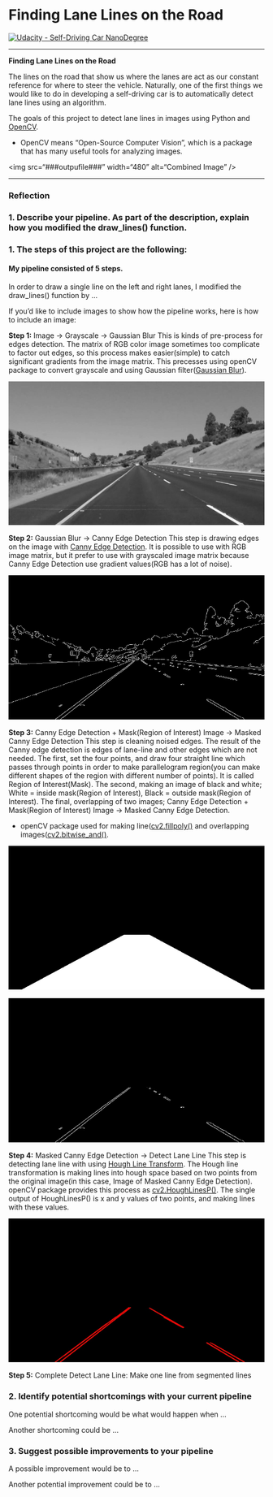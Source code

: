 # **Finding Lane Lines on the Road**

[![Udacity - Self-Driving Car NanoDegree](https://s3.amazonaws.com/udacity-sdc/github/shield-carnd.svg)](http://www.udacity.com/drive)

---

**Finding Lane Lines on the Road**

The lines on the road that show us where the lanes are act as our constant reference for where to steer the vehicle.  Naturally, one of the first things we would like to do in developing a self-driving car is to automatically detect lane lines using an algorithm.

The goals of this project to detect lane lines in images using Python and [OpenCV](https://opencv.org/).  
* OpenCV means “Open-Source Computer Vision”, which is a package that has many useful tools for analyzing images.

<img src=“###outpufile###” width=“480” alt=“Combined Image” />

---

### Reflection

### 1. Describe your pipeline. As part of the description, explain how you modified the draw_lines() function.
### 1. The steps of this project are the following:

#### My pipeline consisted of 5 steps. 

In order to draw a single line on the left and right lanes, I modified the draw_lines() function by ...

If you’d like to include images to show how the pipeline works, here is how to include an image: 

**Step 1:** Image -> Grayscale -> Gaussian Blur
This is kinds of pre-process for edges detection. The matrix of RGB color image sometimes too complicate to factor out edges, so this process makes easier(simple) to catch significant gradients from the image matrix. This precesses using openCV package to convert grayscale and using Gaussian filter([Gaussian Blur](http://opencv-python-tutroals.readthedocs.io/en/latest/py_tutorials/py_imgproc/py_filtering/py_filtering.html)).

![alt text](https://github.com/yunsupj/SDC_Project/blob/master/Computer_Vision/Lane_Line_Detection/test_images/output_gray.jpg?raw=true "Result: Grayscale")

**Step 2:** Gaussian Blur -> Canny Edge Detection
This step is drawing edges on the image with [Canny Edge Detection](http://opencv-python-tutroals.readthedocs.io/en/latest/py_tutorials/py_imgproc/py_canny/py_canny.html). It is possible to use with RGB image matrix, but it prefer to use with grayscaled image matrix because Canny Edge Detection use gradient values(RGB has a lot of noise).

![alt text](https://github.com/yunsupj/SDC_Project/blob/master/Computer_Vision/Lane_Line_Detection/test_images/output_edges.jpg?raw=true "Result: Canny Edge Detection")

**Step 3:** Canny Edge Detection + Mask(Region of Interest) Image -> Masked Canny Edge Detection
This step is cleaning noised edges. The result of the Canny edge detection is edges of lane-line and other edges which are not needed. The first, set the four points, and draw four straight line which passes through points in order to make parallelogram region(you can make different shapes of the region with different number of points). It is called Region of Interest(Mask). The second, making an image of black and white; White = inside mask(Region of Interest), Black = outside mask(Region of Interest). The final, overlapping of two images; Canny Edge Detection + Mask(Region of Interest) Image -> Masked Canny Edge Detection.
* openCV package used for making line([cv2.fillpoly()](https://docs.opencv.org/2.4/modules/core/doc/drawing_functions.html) and overlapping images([cv2.bitwise_and()](https://docs.opencv.org/2.4/modules/core/doc/operations_on_arrays.html). 

![alt text](https://github.com/yunsupj/SDC_Project/blob/master/Computer_Vision/Lane_Line_Detection/test_images/output_mask.jpg?raw=true "Result: Mask(Region of Interest)")

![alt text](https://github.com/yunsupj/SDC_Project/blob/master/Computer_Vision/Lane_Line_Detection/test_images/output_mask_img.jpg?raw=true "Result: Mask(Region of Interest) + Canny Edge Detection")

**Step 4:** Masked Canny Edge Detection -> Detect Lane Line
This step is detecting lane line with using [Hough Line Transform](https://docs.opencv.org/2.4/doc/tutorials/imgproc/imgtrans/hough_lines/hough_lines.html). The Hough line transformation is making lines into hough space based on two points from the original image(in this case, Image of Masked Canny Edge Detection). openCV package provides this process as [cv2.HoughLinesP()](https://docs.opencv.org/3.0-beta/doc/py_tutorials/py_imgproc/py_houghlines/py_houghlines.html). The single output of HoughLinesP() is x and y values of two points, and making lines with these values. 

![alt text](https://github.com/yunsupj/SDC_Project/blob/master/Computer_Vision/Lane_Line_Detection/test_images/output_lines.jpg?raw=true "Result: Detect Lane Line")

**Step 5:** Complete Detect Lane Line: Make one line from segmented lines




### 2. Identify potential shortcomings with your current pipeline


One potential shortcoming would be what would happen when ...

Another shortcoming could be ...


### 3. Suggest possible improvements to your pipeline

A possible improvement would be to ...

Another potential improvement could be to ...